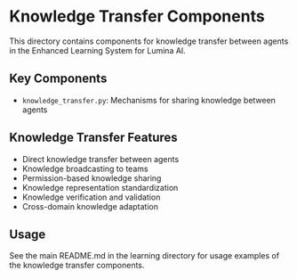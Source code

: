 # Knowledge Transfer Components

This directory contains components for knowledge transfer between agents in the Enhanced Learning System for Lumina AI.

## Key Components

- `knowledge_transfer.py`: Mechanisms for sharing knowledge between agents

## Knowledge Transfer Features

- Direct knowledge transfer between agents
- Knowledge broadcasting to teams
- Permission-based knowledge sharing
- Knowledge representation standardization
- Knowledge verification and validation
- Cross-domain knowledge adaptation

## Usage

See the main README.md in the learning directory for usage examples of the knowledge transfer components.
